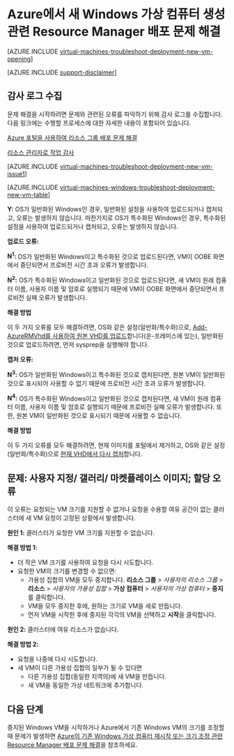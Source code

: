 <properties
   pageTitle="Windows VM 배포 RM 문제 해결 | Microsoft Azure"
   description="Azure에서 새 Windows 가상 컴퓨터 생성 시 Resource Manager 배포 문제 해결"
   services="virtual-machines-windows, azure-resource-manager"
   documentationCenter=""
   authors="jiangchen79"
   manager="felixwu"
   editor=""
   tags="top-support-issue, azure-resource-manager"/>

<tags
  ms.service="virtual-machines-windows"
  ms.workload="na"
  ms.tgt_pltfrm="vm-windows"
  ms.devlang="na"
  ms.topic="article"
  ms.date="09/09/2016"
  ms.author="cjiang"/>

# Azure에서 새 Windows 가상 컴퓨터 생성 관련 Resource Manager 배포 문제 해결

[AZURE.INCLUDE [virtual-machines-troubleshoot-deployment-new-vm-opening](../../includes/virtual-machines-troubleshoot-deployment-new-vm-opening-include.md)]

[AZURE.INCLUDE [support-disclaimer](../../includes/support-disclaimer.md)]

## 감사 로그 수집

문제 해결을 시작하려면 문제와 관련된 오류를 파악하기 위해 감사 로그를 수집합니다. 다음 링크에는 수행할 프로세스에 대한 자세한 내용이 포함되어 있습니다.

[Azure 포털을 사용하여 리소스 그룹 배포 문제 해결](../resource-manager-troubleshoot-deployments-portal.md)

[리소스 관리자로 작업 감사](../resource-group-audit.md)

[AZURE.INCLUDE [virtual-machines-troubleshoot-deployment-new-vm-issue1](../../includes/virtual-machines-troubleshoot-deployment-new-vm-issue1-include.md)]

[AZURE.INCLUDE [virtual-machines-windows-troubleshoot-deployment-new-vm-table](../../includes/virtual-machines-windows-troubleshoot-deployment-new-vm-table.md)]

**Y:** OS가 일반화된 Windows인 경우, 일반화된 설정을 사용하여 업로드되거나 캡처되고, 오류는 발생하지 않습니다. 마찬가지로 OS가 특수화된 Windows인 경우, 특수화된 설정을 사용하여 업로드되거나 캡처되고, 오류는 발생하지 않습니다.

**업로드 오류:**

**N<sup>1</sup>:** OS가 일반화된 Windows이고 특수화된 것으로 업로드된다면, VM이 OOBE 화면에서 중단되면서 프로비전 시간 초과 오류가 발생합니다.

**N<sup>2</sup>:** OS가 특수화된 Windows이고 일반화된 것으로 업로드된다면, 새 VM이 원래 컴퓨터 이름, 사용자 이름 및 암호로 실행되기 때문에 VM이 OOBE 화면에서 중단되면서 프로비전 실패 오류가 발생합니다.

**해결 방법**

이 두 가지 오류를 모두 해결하려면, OS와 같은 설정(일반화/특수화)으로, [Add-AzureRMVhd를 사용하여 원본 VHD를 업로드](https://msdn.microsoft.com/library/mt603554.aspx)합니다(온-프레미스에 있는), 일반화된 것으로 업로드하려면, 먼저 sysprep을 실행해야 합니다.

**캡처 오류:**

**N<sup>3</sup>:** OS가 일반화된 Windows이고 특수화된 것으로 캡처된다면, 원본 VM이 일반화된 것으로 표시되어 사용할 수 없기 때문에 프로비전 시간 초과 오류가 발생합니다.

**N<sup>4</sup>:** OS가 특수화된 Windows이고 일반화된 것으로 캡처된다면, 새 VM이 원래 컴퓨터 이름, 사용자 이름 및 암호로 실행되기 때문에 프로비전 실패 오류가 발생합니다. 또한, 원본 VM이 일반화된 것으로 표시되기 때문에 사용할 수 없습니다.

**해결 방법**

이 두 가지 오류를 모두 해결하려면, 현재 이미지를 포털에서 제거하고, OS와 같은 설정(일반화/특수화)으로 [현재 VHD에서 다시 캡처](virtual-machines-windows-capture-image.md)합니다.

## 문제: 사용자 지정/ 갤러리/ 마켓플레이스 이미지; 할당 오류
이 오류는 요청되는 VM 크기를 지원할 수 없거나 요청을 수용할 여유 공간이 없는 클러스터에 새 VM 요청이 고정된 상황에서 발생합니다.

**원인 1:** 클러스터가 요청한 VM 크기를 지원할 수 없습니다.

**해결 방법 1:**

- 더 작은 VM 크기를 사용하여 요청을 다시 시도합니다.
- 요청한 VM의 크기를 변경할 수 없으면:
  - 가용성 집합의 VM을 모두 중지합니다. **리소스 그룹** > *사용자의 리소스 그룹* > **리소스** > *사용자의 가용성 집합* > **가상 컴퓨터** > *사용자의 가상 컴퓨터* > **중지**를 클릭합니다.
  - VM을 모두 중지한 후에, 원하는 크기로 VM을 새로 만듭니다.
  - 먼저 VM을 시작한 후에 중지된 각각의 VM을 선택하고 **시작**을 클릭합니다.

**원인 2:** 클러스터에 여유 리소스가 없습니다.

**해결 방법 2:**

- 요청을 나중에 다시 시도합니다.
- 새 VM이 다른 가용성 집합의 일부가 될 수 있다면
  - 다른 가용성 집합(동일한 지역의)에 새 VM을 만듭니다.
  - 새 VM을 동일한 가상 네트워크에 추가합니다.

## 다음 단계
중지된 Windows VM을 시작하거나 Azure에서 기존 Windows VM의 크기를 조정할 때 문제가 발생하면 [Azure의 기존 Windows 가상 컴퓨터 재시작 또는 크기 조정 관련 Resource Manager 배포 문제 해결](virtual-machines-windows-restart-resize-error-troubleshooting.md)을 참조하세요.

<!---HONumber=AcomDC_0914_2016-->